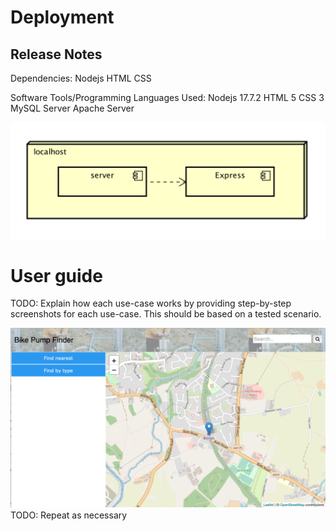 # Deployment

## Release Notes
Dependencies:
Nodejs
HTML
CSS

Software Tools/Programming Languages Used:
Nodejs 17.7.2
HTML 5
CSS 3
MySQL Server
Apache Server

![Insert Deployment diagram here](images/deployment.png)

# User guide
TODO: Explain how each use-case works by providing step-by-step screenshots for each use-case. This should be based on a tested scenario.

![Insert screenshots here](images/screenshot.png)
TODO: Repeat as necessary
